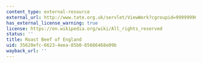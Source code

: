 ```yaml
---
content_type: external-resource
external_url: http://www.tate.org.uk/servlet/ViewWork?cgroupid=999999961&workid=6617&searchid=8503&tabview=image
has_external_license_warning: true
license: https://en.wikipedia.org/wiki/All_rights_reserved
status: ''
title: Roast Beef of England
uid: 35620efc-6623-4eea-85b0-65686468e09b
wayback_url: ''
---
```

